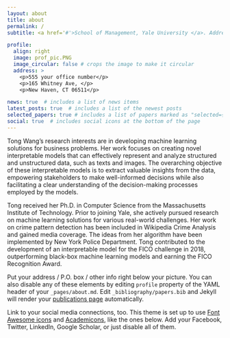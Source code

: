 ```yaml
---
layout: about
title: about
permalink: /
subtitle: <a href='#'>School of Management, Yale University </a>. Address. Contacts. Moto. Etc.

profile:
  align: right
  image: prof_pic.PNG
  image_circular: false # crops the image to make it circular
  address: >
    <p>555 your office number</p>
    <p>165 Whitney Ave, </p>
    <p>New Haven, CT 06511</p>

news: true  # includes a list of news items
latest_posts: true  # includes a list of the newest posts
selected_papers: true # includes a list of papers marked as "selected={true}"
social: true  # includes social icons at the bottom of the page
---
```


Tong Wang’s research interests are in developing machine learning solutions for business problems. Her work focuses on creating novel interpretable models that can effectively represent and analyze structured and unstructured data, such as texts and images. The overarching objective of these interpretable models is to extract valuable insights from the data, empowering stakeholders to make well-informed decisions while also facilitating a clear understanding of the decision-making processes employed by the models.


Tong received her Ph.D. in Computer Science from the Massachusetts Institute of Technology. Prior to joining Yale, she actively pursued research on machine learning solutions for various real-world challenges. Her work on crime pattern detection has been included in Wikipedia Crime Analysis and gained media coverage. The ideas from her algorithm have been implemented by New York Police Department. Tong contributed to the development of an interpretable model for the FICO challenge in 2018, outperforming black-box machine learning models and earning the FICO Recognition Award.

Put your address / P.O. box / other info right below your picture. You can also disable any of these elements by editing `profile` property of the YAML header of your `_pages/about.md`. Edit `_bibliography/papers.bib` and Jekyll will render your [publications page](/al-folio/publications/) automatically.

Link to your social media connections, too. This theme is set up to use [Font Awesome icons](http://fortawesome.github.io/Font-Awesome/) and [Academicons](https://jpswalsh.github.io/academicons/), like the ones below. Add your Facebook, Twitter, LinkedIn, Google Scholar, or just disable all of them.
